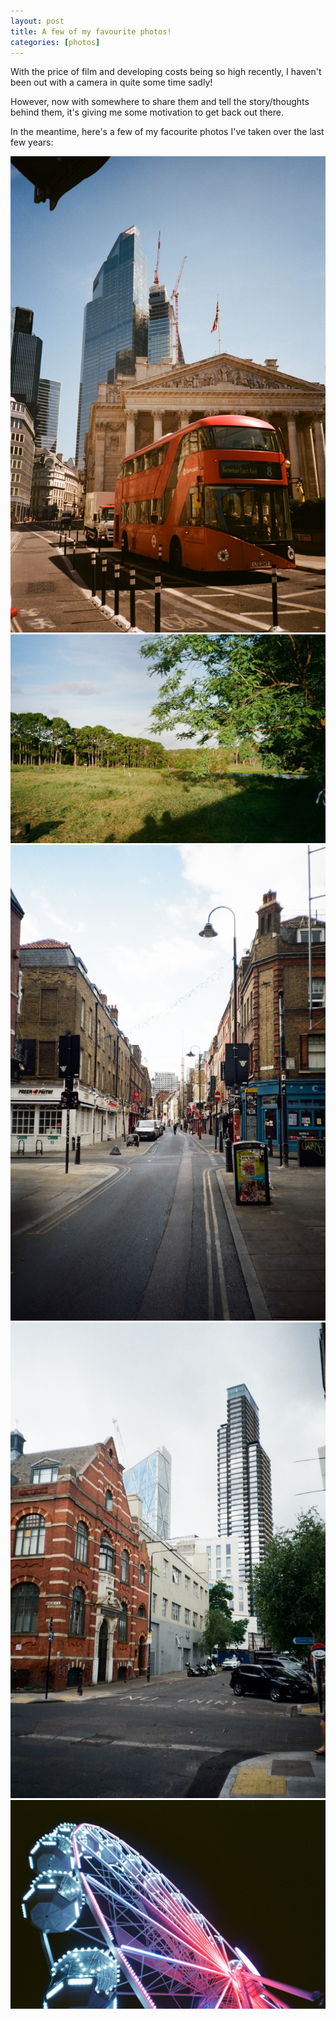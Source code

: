 ```yaml
---
layout: post
title: A few of my favourite photos!
categories: [photos]
---
```



With the price of film and developing costs being so high recently, I haven't been out with a camera in quite some time sadly!

<!--more-->
However, now with somewhere to share them and tell the story/thoughts behind them, it's giving me some motivation to get back out there.

In the meantime, here's a few of my facourite photos I've taken over the last few years:

[![Photos](/assets/image/Bank.jpg)](/assets/image/Bank.jpg)
[![Photos](/assets/image/Wallaby.jpg)](/assets/image/Wallaby.jpg)
[![Photos](/assets/image/BrickLane.jpeg)](/assets/image/BrickLane.jpeg)
[![Photos](/assets/image/Clash.jpeg)](/assets/image/Clash.jpeg)
[![Photos](assets/image/Wheel.jpg)](assets/image/Wheel.jpg)






